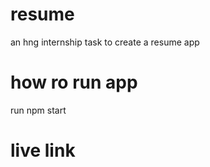 # resume
an hng internship task to create a resume app

# how ro run app
run npm start 

# live link

